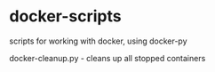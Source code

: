 docker-scripts
==============

scripts for working with docker, using docker-py

docker-cleanup.py - cleans up all stopped containers
